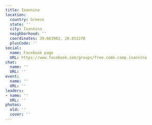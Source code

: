 ```yaml
---
title: Ioannina
location:
  country: Greece
  state: ''
  city: Ioannina
  neighborhood: ''
  coordinates: 39.663982, 20.852278
  plusCode: ''
social:
  name: Facebook page
  URL: https://www.facebook.com/groups/free.code.camp.ioannina
chat:
  name: ''
  URL: ''
event:
  name: ''
  URL: ''
leaders:
- name: ''
  URL: ''
photos:
  old: ''
  cover: ''
---
```

